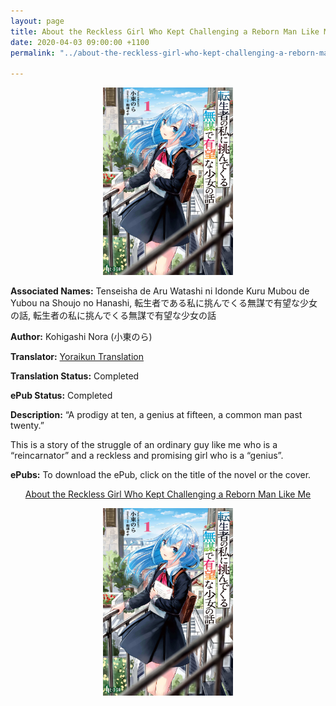 ```yaml
---
layout: page
title: About the Reckless Girl Who Kept Challenging a Reborn Man Like Me
date: 2020-04-03 09:00:00 +1100
permalink: "../about-the-reckless-girl-who-kept-challenging-a-reborn-man-like-me"

---
```

<p style="text-align: center;"><img src="/images/about-the-reckless-girl-who-kept-challenging-a-reborn-man-like-me-cover.jpg" height="300"></p>

<b>Associated Names:</b> Tenseisha de Aru Watashi ni Idonde Kuru Mubou de Yubou na Shoujo no Hanashi, 転生者である私に挑んでくる無謀で有望な少女の話, 転生者の私に挑んでくる無謀で有望な少女の話

<b>Author:</b> Kohigashi Nora (小東のら)

<b>Translator:</b> <a href="https://yoraikun.wordpress.com/2017/09/08/about-the-reckless-girl-who-kept-challenging-a-reborn-man-like-me/" target="_blank" rel="noopener">Yoraikun Translation</a>

<b>Translation Status:</b> Completed

<b>ePub Status:</b> Completed

<b>Description:</b> “A prodigy at ten, a genius at fifteen, a common man past twenty.”

This is a story of the struggle of an ordinary guy like me who is a “reincarnator” and a reckless and promising girl who is a “genius”.

<b>ePubs:</b> To download the ePub, click on the title of the novel or the cover.

<p style="text-align: center;"><a href="http://gestyy.com/w9lpwa" target="_blank" rel="noopener">About the Reckless Girl Who Kept Challenging a Reborn Man Like Me</a></p>

<p style="text-align: center;"><a href="http://gestyy.com/w9lpwa" target="_blank" rel="noopener"><img src="/images/about-the-reckless-girl-who-kept-challenging-a-reborn-man-like-me-cover.jpg" height="300"></a></p>